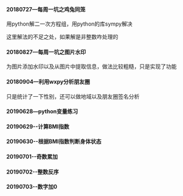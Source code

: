 #### 20180727—每周一坑之鸡兔同笼

用python解二一次方程组，用python的库sympy解决

这里解法的不足之处，如果解是非整数咋处理的

#### 20180827—每周一坑之图片水印

为图片添加水印以及从图片中提取信息，做法比较粗糙，只是实现了功能

#### 20180904—利用wxpy分析朋友圈

只是统计了一下性别，还可以做地域以及朋友圈签名分析
#### 20190628—python变量练习
#### 20190629--计算BMI指数
#### 20190630--根据BMI指数判断身体状态
#### 20190701--奇数累加
#### 20190702--整数反序
#### 20190703--数字加0